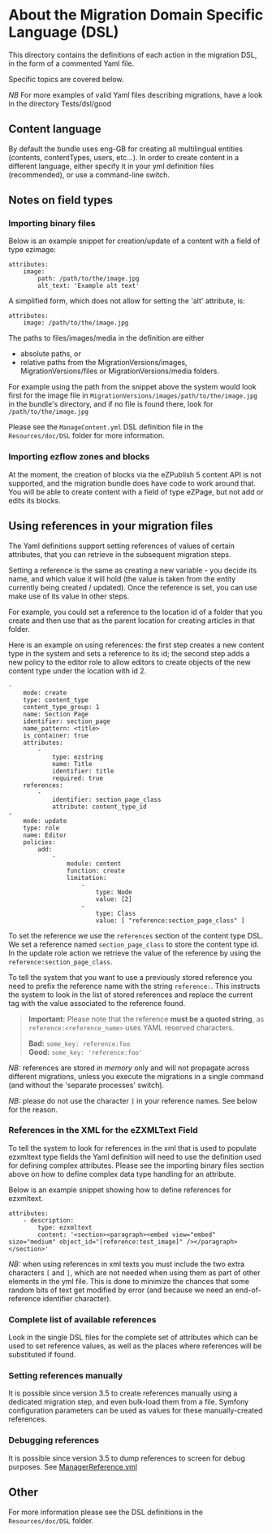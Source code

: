 About the Migration Domain Specific Language (DSL)
==================================================

This directory contains the definitions of each action in the migration DSL, in the form of a commented Yaml file.

Specific topics are covered below.

*NB* For more examples of valid Yaml files describing migrations, have a look in the directory Tests/dsl/good


## Content language

By default the bundle uses eng-GB for creating all multilingual entities (contents, contentTypes, users, etc...). 
In order to create content in a different language, either specify it in your yml definition files (recommended), or
use a command-line switch.


## Notes on field types

### Importing binary files

Below is an example snippet for creation/update of a content with a field of type ezimage:

    attributes:
        image:
            path: /path/to/the/image.jpg
            alt_text: 'Example alt text'

A simplified form, which does not allow for setting the 'alt' attribute, is: 

    attributes:
        image: /path/to/the/image.jpg


The paths to files/images/media in the definition are either
* absolute paths, or
* relative paths from the MigrationVersions/images, MigrationVersions/files or MigrationVersions/media folders.

For example using the path from the snippet above the system would look first for the image file in
`MigrationVersions/images/path/to/the/image.jpg` in the bundle's directory, and if no file is found there, look for
`/path/to/the/image.jpg`

Please see the `ManageContent.yml` DSL definition file in the `Resources/doc/DSL` folder for more information.

### Importing ezflow zones and blocks

At the moment, the creation of blocks via the eZPublish 5 content API is not supported, and the migration bundle does
have code to work around that.
You will be able to create content with a field of type eZPage, but not add or edits its blocks.


## Using references in your migration files

The Yaml definitions support setting references of values of certain attributes, that you can retrieve in the subsequent
migration steps.

Setting a reference is the same as creating a new variable - you decide its name, and which value it will hold (the value
is taken from the entity currently being created / updated). Once the reference is set, you can use make use of its value
in other steps.

For example, you could set a reference to the location id of a folder that you create and then use that as the parent
location for creating articles in that folder.

Here is an example on using references:
the first step creates a new content type in the system and sets a reference to its id;
the second step adds a new policy to the editor role to allow editors to create objects of the new content type under
the location with id 2.

    -
        mode: create
        type: content_type
        content_type_group: 1
        name: Section Page
        identifier: section_page
        name_pattern: <title>
        is_container: true
        attributes:
            -
                type: ezstring
                name: Title
                identifier: title
                required: true
        references:
            -
                identifier: section_page_class
                attribute: content_type_id
    -
        mode: update
        type: role
        name: Editor
        policies:
            add:
                -
                    module: content
                    function: create
                    limitation:
                        -
                            type: Node
                            value: [2]
                        -
                            type: Class
                            value: [ "reference:section_page_class" ]

To set the reference we use the `references` section of the content type DSL. We set a reference named
`section_page_class` to store the content type id.
In the update role action we retrieve the value of the reference by using the `reference:section_page_class`.

To tell the system that you want to use a previously stored reference you need to prefix the reference name with the string
`reference:`. This instructs the system to look in the list of stored references and replace the current tag with the value
associated to the reference found.

> **Important:** Please note that the reference **must be a quoted string**, as `reference:<reference_name>` uses
> YAML reserved characters.
>
> **Bad:** `some_key: reference:foo`<br>
> **Good:** `some_key: 'reference:foo'`

*NB:* references are stored *in memory* only and will not propagate across different migrations, unless you
execute the migrations in a single command (and without the 'separate processes' switch).

*NB:* please do not use the character `]` in your reference names. See below for the reason. 

### References in the XML for the eZXMLText Field

To tell the system to look for references in the xml that is used to populate ezxmltext type fields the Yaml definition
will need to use the definition used for defining complex attributes.
Please see the importing binary files section above on how to define complex data type handling for an attribute.

Below is an example snippet showing how to define references for ezxmltext.

    attributes:
        - description:
            type: ezxmltext
            content: '<section><paragraph><embed view="embed" size="medium" object_id="[reference:test_image]" /></paragraph></section>'

*NB:* when using references in xml texts you must include the two extra characters `[` and `]`, which are not needed
when using them as part of other elements in the yml file.
This is done to minimize the chances that some random bits of text get modified by error (and because we need an
end-of-reference identifier character).

### Complete list of available references

Look in the single DSL files for the complete set of attributes which can be used to set reference values, as well as
the places where references will be substituted if found.

### Setting references manually

It is possible since version 3.5 to create references manually using a dedicated migration step, and even bulk-load them
from a file.
Symfony configuration parameters can be used as values for these manually-created references.

### Debugging references

It is possible since version 3.5 to dump references to screen for debug purposes. See [ManagerReference.yml](ManagerReference.yml)


## Other

For more information please see the DSL definitions in the `Resources/doc/DSL` folder.
